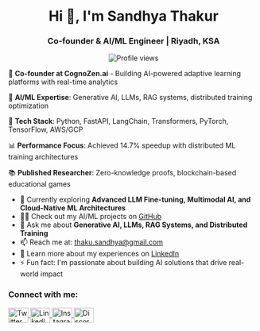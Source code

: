 <h1 align="center">Hi 👋, I'm Sandhya Thakur</h1>
<h3 align="center">Co-founder & AI/ML Engineer | Riyadh, KSA</h3>
<p align="center">
  <img src="https://komarev.com/ghpvc/?username=sandhya-thakur&label=Profile%20views&color=0e75b6&style=flat" alt="Profile views" />
</p>

🚀 **Co-founder at CognoZen.ai** - Building AI-powered adaptive learning platforms with real-time analytics

🤖 **AI/ML Expertise**: Generative AI, LLMs, RAG systems, distributed training optimization

🔧 **Tech Stack**: Python, FastAPI, LangChain, Transformers, PyTorch, TensorFlow, AWS/GCP

📊 **Performance Focus**: Achieved 14.7% speedup with distributed ML training architectures

📚 **Published Researcher**: Zero-knowledge proofs, blockchain-based educational games

- 🌱 Currently exploring **Advanced LLM Fine-tuning, Multimodal AI, and Cloud-Native ML Architectures**
- 👨‍💻 Check out my AI/ML projects on [GitHub](https://github.com/Sandhya-Thakur)
- 💬 Ask me about **Generative AI, LLMs, RAG Systems, and Distributed Training**
- 📫 Reach me at: thaku.sandhya@gmail.com
- 📄 Learn more about my experiences on [LinkedIn](https://www.linkedin.com/in/sandhya-thakur/)
- ⚡ Fun fact: I'm passionate about building AI solutions that drive real-world impact

<h3 align="left">Connect with me:</h3>
<p align="left">
  <a href="https://twitter.com/sandhya_thakur" target="_blank">
    <img align="center" src="https://raw.githubusercontent.com/rahuldkjain/github-profile-readme-generator/master/src/images/icons/Social/twitter.svg" alt="Twitter" height="30" width="40" />
  </a>
  <a href="https://linkedin.com/in/sandhya-thakur" target="_blank">
    <img align="center" src="https://raw.githubusercontent.com/rahuldkjain/github-profile-readme-generator/master/src/images/icons/Social/linked-in-alt.svg" alt="LinkedIn" height="30" width="40" />
  </a>
  <a href="https://instagram.com/sandhya__thakur_" target="_blank">
    <img align="center" src="https://raw.githubusercontent.com/rahuldkjain/github-profile-readme-generator/master/src/images/icons/Social/instagram.svg" alt="Instagram" height="30" width="40" />
  </a>
  <a href="https://discord.gg/sandhyathakur#1965" target="_blank">
    <img align="center" src="https://raw.githubusercontent.com/rahuldkjain/github-profile-readme-generator/master/src/images/icons/Social/discord.svg" alt="Discord" height="30" width="40" />
  </a>
</p>

